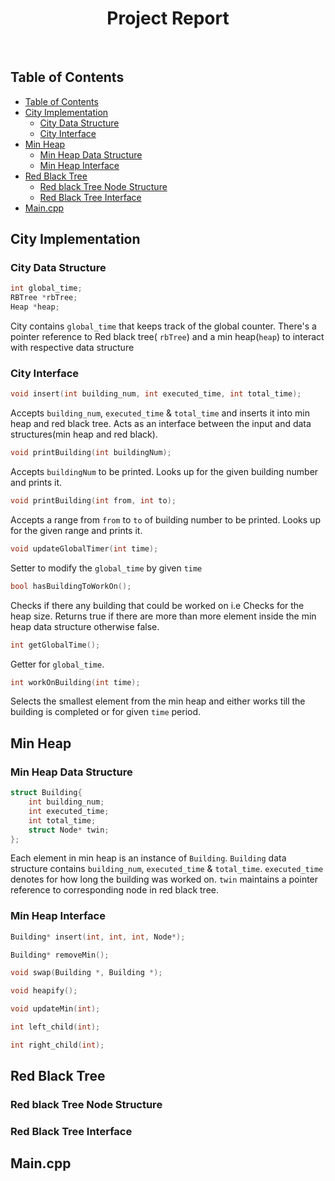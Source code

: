 <h1 align="center"> Project Report </h1> <br>


## Table of Contents

- [Table of Contents](#table-of-contents)
- [City Implementation](#city-implementation)
  - [City Data Structure](#city-data-structure)
  - [City Interface](#city-interface)
- [Min Heap](#min-heap)
  - [Min Heap Data Structure](#min-heap-data-structure)
  - [Min Heap Interface](#min-heap-interface)
- [Red Black Tree](#red-black-tree)
  - [Red black Tree Node Structure](#red-black-tree-node-structure)
  - [Red Black Tree Interface](#red-black-tree-interface)
- [Main.cpp](#maincpp)

## City Implementation

### City Data Structure

```cpp
int global_time;
RBTree *rbTree;
Heap *heap;
```

City contains `global_time` that keeps track of the global counter. There's a pointer reference to Red black tree( `rbTree`) and a min heap(`heap`) to interact with respective data structure

### City Interface

```cpp
void insert(int building_num, int executed_time, int total_time);

```

Accepts `building_num`, `executed_time` & `total_time` and inserts it into min heap and red black tree. Acts as an interface between the input and data structures(min heap and red black).

```cpp
void printBuilding(int buildingNum);
```

Accepts `buildingNum` to be printed. Looks up for the given building number and prints it.

```cpp
void printBuilding(int from, int to);
```

Accepts a range from `from` to `to` of building number to be printed. Looks up for the given range and prints it.

```cpp
void updateGlobalTimer(int time);
```

Setter to modify the `global_time` by given `time`

```cpp
bool hasBuildingToWorkOn();
```

Checks if there any building that could be worked on i.e Checks for the heap size. Returns true if there are more than more element inside the min heap data structure otherwise false.

```cpp
int getGlobalTime();
```

Getter for `global_time`.

```cpp
int workOnBuilding(int time);
```

Selects the smallest element from the min heap and either works till the building is completed or for given `time` period.

## Min Heap

### Min Heap Data Structure

```cpp
struct Building{
    int building_num;
    int executed_time;
    int total_time;
    struct Node* twin;
};
```

Each element in min heap is an instance of `Building`. `Building` data structure contains `building_num`, `executed_time` & `total_time`. `executed_time` denotes for how long the building was worked on. `twin` maintains a pointer reference to corresponding node in red black tree.

### Min Heap Interface

```cpp
Building* insert(int, int, int, Node*);
```

```cpp
Building* removeMin();
```

```cpp
void swap(Building *, Building *);
```

```cpp
void heapify();
```

```cpp
void updateMin(int);
```

```cpp
int left_child(int);
```

```cpp
int right_child(int);
```

## Red Black Tree

### Red black Tree Node Structure

### Red Black Tree Interface

## Main.cpp